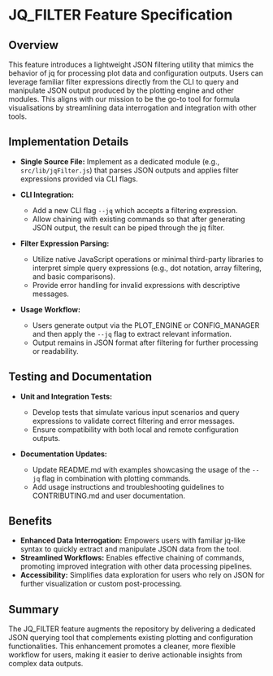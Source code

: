 # JQ_FILTER Feature Specification

## Overview
This feature introduces a lightweight JSON filtering utility that mimics the behavior of jq for processing plot data and configuration outputs. Users can leverage familiar filter expressions directly from the CLI to query and manipulate JSON output produced by the plotting engine and other modules. This aligns with our mission to be the go-to tool for formula visualisations by streamlining data interrogation and integration with other tools.

## Implementation Details
- **Single Source File:** Implement as a dedicated module (e.g., `src/lib/jqFilter.js`) that parses JSON outputs and applies filter expressions provided via CLI flags.

- **CLI Integration:**
  - Add a new CLI flag `--jq` which accepts a filtering expression.
  - Allow chaining with existing commands so that after generating JSON output, the result can be piped through the jq filter.

- **Filter Expression Parsing:**
  - Utilize native JavaScript operations or minimal third-party libraries to interpret simple query expressions (e.g., dot notation, array filtering, and basic comparisons).
  - Provide error handling for invalid expressions with descriptive messages.

- **Usage Workflow:**
  - Users generate output via the PLOT_ENGINE or CONFIG_MANAGER and then apply the `--jq` flag to extract relevant information.
  - Output remains in JSON format after filtering for further processing or readability.

## Testing and Documentation
- **Unit and Integration Tests:**
  - Develop tests that simulate various input scenarios and query expressions to validate correct filtering and error messages.
  - Ensure compatibility with both local and remote configuration outputs.

- **Documentation Updates:**
  - Update README.md with examples showcasing the usage of the `--jq` flag in combination with plotting commands.
  - Add usage instructions and troubleshooting guidelines to CONTRIBUTING.md and user documentation.

## Benefits
- **Enhanced Data Interrogation:** Empowers users with familiar jq-like syntax to quickly extract and manipulate JSON data from the tool.
- **Streamlined Workflows:** Enables effective chaining of commands, promoting improved integration with other data processing pipelines.
- **Accessibility:** Simplifies data exploration for users who rely on JSON for further visualization or custom post-processing.

## Summary
The JQ_FILTER feature augments the repository by delivering a dedicated JSON querying tool that complements existing plotting and configuration functionalities. This enhancement promotes a cleaner, more flexible workflow for users, making it easier to derive actionable insights from complex data outputs.
